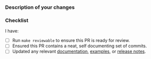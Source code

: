 <!--
Thank you for helping to improve Crossplane!

We strongly recommend you look through the Crossplane contributor guide at https://git.io/fj2m9
if this is your first time opening a Crossplane pull request. You can find us in
https://slack.crossplane.io/messages/dev if you need any help contributing.
-->

### Description of your changes
<!--
Briefly describe what this pull request does. Be sure to direct your reviewers'
attention to anything that needs special consideration.

We love pull requests that resolve an open issue. If yours does, you
can uncomment the below line to indicate which issue your PR fixes, for example
"Fixes #500":

Fixes #
-->

### Checklist
<!--
Please run through the below readiness checklist. The first two items are
relevant to every Crossplane pull request.
-->
I have:
- [ ] Run `make reviewable` to ensure this PR is ready for review.
- [ ] Ensured this PR contains a neat, self documenting set of commits.
- [ ] Updated any relevant [documentation], [examples], or [release notes].

[documentation]: https://github.com/crossplane/crossplane/tree/master/docs
[examples]: https://github.com/crossplane/crossplane/tree/master/cluster/examples
[release notes]: https://github.com/crossplane/crossplane/tree/master/PendingReleaseNotes.md
